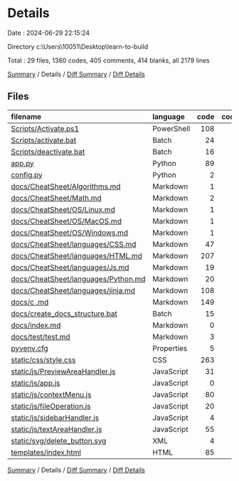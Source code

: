 # Details

Date : 2024-06-29 22:15:24

Directory c:\\Users\\10051\\Desktop\\learn-to-build

Total : 29 files,  1360 codes, 405 comments, 414 blanks, all 2179 lines

[Summary](results.md) / Details / [Diff Summary](diff.md) / [Diff Details](diff-details.md)

## Files
| filename | language | code | comment | blank | total |
| :--- | :--- | ---: | ---: | ---: | ---: |
| [Scripts/Activate.ps1](/Scripts/Activate.ps1) | PowerShell | 108 | 360 | 35 | 503 |
| [Scripts/activate.bat](/Scripts/activate.bat) | Batch | 24 | 1 | 10 | 35 |
| [Scripts/deactivate.bat](/Scripts/deactivate.bat) | Batch | 16 | 0 | 7 | 23 |
| [app.py](/app.py) | Python | 89 | 11 | 19 | 119 |
| [config.py](/config.py) | Python | 2 | 0 | 0 | 2 |
| [docs/CheatSheet/Algorithms.md](/docs/CheatSheet/Algorithms.md) | Markdown | 1 | 0 | 1 | 2 |
| [docs/CheatSheet/Math.md](/docs/CheatSheet/Math.md) | Markdown | 2 | 0 | 1 | 3 |
| [docs/CheatSheet/OS/Linux.md](/docs/CheatSheet/OS/Linux.md) | Markdown | 1 | 0 | 1 | 2 |
| [docs/CheatSheet/OS/MacOS.md](/docs/CheatSheet/OS/MacOS.md) | Markdown | 1 | 0 | 1 | 2 |
| [docs/CheatSheet/OS/Windows.md](/docs/CheatSheet/OS/Windows.md) | Markdown | 1 | 0 | 1 | 2 |
| [docs/CheatSheet/languages/CSS.md](/docs/CheatSheet/languages/CSS.md) | Markdown | 47 | 0 | 14 | 61 |
| [docs/CheatSheet/languages/HTML.md](/docs/CheatSheet/languages/HTML.md) | Markdown | 207 | 0 | 77 | 284 |
| [docs/CheatSheet/languages/Js.md](/docs/CheatSheet/languages/Js.md) | Markdown | 19 | 0 | 9 | 28 |
| [docs/CheatSheet/languages/Python.md](/docs/CheatSheet/languages/Python.md) | Markdown | 20 | 0 | 15 | 35 |
| [docs/CheatSheet/languages/jinja.md](/docs/CheatSheet/languages/jinja.md) | Markdown | 108 | 0 | 45 | 153 |
| [docs/c  .md](/docs/c%20%20.md) | Markdown | 149 | 0 | 85 | 234 |
| [docs/create_docs_structure.bat](/docs/create_docs_structure.bat) | Batch | 15 | 2 | 3 | 20 |
| [docs/index.md](/docs/index.md) | Markdown | 0 | 0 | 2 | 2 |
| [docs/test/test.md](/docs/test/test.md) | Markdown | 3 | 0 | 1 | 4 |
| [pyvenv.cfg](/pyvenv.cfg) | Properties | 5 | 0 | 1 | 6 |
| [static/css/style.css](/static/css/style.css) | CSS | 263 | 2 | 36 | 301 |
| [static/js/PreviewAreaHandler.js](/static/js/PreviewAreaHandler.js) | JavaScript | 31 | 3 | 4 | 38 |
| [static/js/app.js](/static/js/app.js) | JavaScript | 0 | 6 | 0 | 6 |
| [static/js/contextMenu.js](/static/js/contextMenu.js) | JavaScript | 80 | 5 | 14 | 99 |
| [static/js/fileOperation.js](/static/js/fileOperation.js) | JavaScript | 20 | 6 | 6 | 32 |
| [static/js/sidebarHandler.js](/static/js/sidebarHandler.js) | JavaScript | 4 | 0 | 0 | 4 |
| [static/js/textAreaHandler.js](/static/js/textAreaHandler.js) | JavaScript | 55 | 7 | 19 | 81 |
| [static/svg/delete_button.svg](/static/svg/delete_button.svg) | XML | 4 | 0 | 0 | 4 |
| [templates/index.html](/templates/index.html) | HTML | 85 | 2 | 7 | 94 |

[Summary](results.md) / Details / [Diff Summary](diff.md) / [Diff Details](diff-details.md)